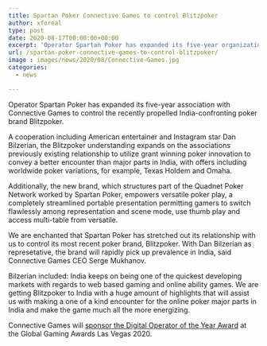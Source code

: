 ```yaml
---
title: Spartan Poker Connective Games to control Blitzpoker
author: xforeal 
type: post
date: 2020-08-17T00:00:00+00:00
excerpt: 'Operator Spartan Poker has expanded its five-year organization with Connective Games to control the recently propelled India-confronting poker brand Blitzpoker '
url: /spartan-poker-connective-games-to-control-blitzpoker/
image : images/news/2020/08/Connective-Games.jpg
categories:
  - news

---
```

Operator Spartan Poker has expanded its five-year association with Connective Games to control the recently propelled India-confronting poker brand Blitzpoker. 

A cooperation including American entertainer and Instagram star Dan Bilzerian, the Blitzpoker understanding expands on the associations previously existing relationship to utilize grant winning poker innovation to convey a better encounter than major parts in India, with offers including worldwide poker variations, for example, Texas Holdem and Omaha. 

Additionally, the new brand, which structures part of the Quadnet Poker Network worked by Spartan Poker, empowers versatile poker play, a completely streamlined portable presentation permitting gamers to switch flawlessly among representation and scene mode, use thumb play and access multi-table from versatile. 

We are enchanted that Spartan Poker has stretched out its relationship with us to control its most recent poker brand, Blitzpoker. With Dan Bilzerian as represetative, the brand will rapidly pick up prevalence in India, said Connective Games CEO Serge Mukhanov. 

Bilzerian included: India keeps on being one of the quickest developing markets with regards to web based gaming and online ability games. We are getting Blitzpoker to India with a huge amount of highlights that will assist us with making a one of a kind encounter for the online poker major parts in India and make the game much all the more energizing. 

Connective Games will [sponsor the Digital Operator of the Year Award][1] at the Global Gaming Awards Las Vegas 2020.

 [1]: #